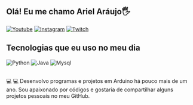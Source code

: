 ## Olá! Eu me chamo Ariel Aráujo🖐️

[![Youtube](https://img.shields.io/badge/YouTube-FF0000?style=for-the-badge&logo=youtube&logoColor=white)](https://www.youtube.com/@ArielSantos-dev)
[![Instagram](https://img.shields.io/badge/Instagram-E4405F?style=for-the-badge&logo=instagram&logoColor=white)](https://www.instagram.com/arielsantos074/)
[![Twitch](https://img.shields.io/badge/Twitch-9146FF?style=for-the-badge&logo=twitch&logoColor=white)]([https://www.instagram.com/arielsantos074/](https://www.twitch.tv/ariel_dev))


## Tecnologias que eu uso no meu dia

<div style="display: inline_block">
  <img align="center" alt="Python" src="https://img.shields.io/badge/Python-14354C?style=for-the-badge&logo=python&logoColor=white" />
  <img align="center" alt="Java" src="https://img.shields.io/badge/Java-ED8B00?style=for-the-badge&logo=openjdk&logoColor=white" />
  <img align="center" alt="Mysql" src="https://img.shields.io/badge/MySQL-00000F?style=for-the-badge&logo=mysql&logoColor=white" />
</div><br/>

💻 💻 Desenvolvo programas e projetos em Arduino há pouco mais de um ano. Sou apaixonado por códigos e gostaria de compartilhar alguns projetos pessoais no meu GitHub.



